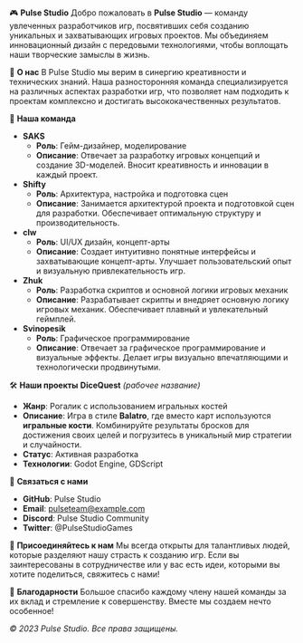 🎮 **Pulse Studio**
Добро пожаловать в **Pulse Studio** — команду увлеченных разработчиков игр, посвятивших себя созданию уникальных и захватывающих игровых проектов. Мы объединяем инновационный дизайн с передовыми технологиями, чтобы воплощать наши творческие замыслы в жизнь.

🌟 **О нас**
В Pulse Studio мы верим в синергию креативности и технических знаний. Наша разносторонняя команда специализируется на различных аспектах разработки игр, что позволяет нам подходить к проектам комплексно и достигать высококачественных результатов.

👥 **Наша команда**
* **SAKS**
   * **Роль**: Гейм-дизайнер, моделирование
   * **Описание**: Отвечает за разработку игровых концепций и создание 3D-моделей. Вносит креативность и инновации в каждый проект.
* **Shifty**
   * **Роль**: Архитектура, настройка и подготовка сцен
   * **Описание**: Занимается архитектурой проекта и подготовкой сцен для разработки. Обеспечивает оптимальную структуру и производительность.
* **clw**
   * **Роль**: UI/UX дизайн, концепт-арты
   * **Описание**: Создает интуитивно понятные интерфейсы и захватывающие концепт-арты. Улучшает пользовательский опыт и визуальную привлекательность игр.
* **Zhuk**
   * **Роль**: Разработка скриптов и основной логики игровых механик
   * **Описание**: Разрабатывает скрипты и внедряет основную логику игровых механик. Обеспечивает плавный и увлекательный геймплей.
* **Svinopesik**
   * **Роль**: Графическое программирование
   * **Описание**: Отвечает за графическое программирование и визуальные эффекты. Делает игры визуально впечатляющими и технологически продвинутыми.

🛠️ **Наши проекты**
**DiceQuest** *(рабочее название)*
* **Жанр**: Рогалик с использованием игральных костей
* **Описание**: Игра в стиле **Balatro**, где вместо карт используются **игральные кости**. Комбинируйте результаты бросков для достижения своих целей и погрузитесь в уникальный мир стратегии и случайности.
* **Статус**: Активная разработка
* **Технологии**: Godot Engine, GDScript

📢 **Связаться с нами**
* **GitHub**: Pulse Studio
* **Email**: pulseteam@example.com
* **Discord**: Pulse Studio Community
* **Twitter**: @PulseStudioGames

📄 **Присоединяйтесь к нам**
Мы всегда открыты для талантливых людей, которые разделяют нашу страсть к созданию игр. Если вы заинтересованы в сотрудничестве или у вас есть идеи, которыми вы хотите поделиться, свяжитесь с нами!

🎉 **Благодарности**
Большое спасибо каждому члену нашей команды за их вклад и стремление к совершенству. Вместе мы создаем нечто особенное!

*© 2023 Pulse Studio. Все права защищены.*
